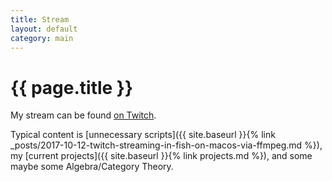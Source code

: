 ```yaml
---
title: Stream
layout: default
category: main
---
```


# {{ page.title }}

My stream can be found [on Twitch](https://www.twitch.tv/tomatrow).


Typical content is [unnecessary scripts]({{ site.baseurl }}{% link _posts/2017-10-12-twitch-streaming-in-fish-on-macos-via-ffmpeg.md %}), my [current projects]({{ site.baseurl }}{% link projects.md %}), and some maybe some Algebra/Category Theory.
